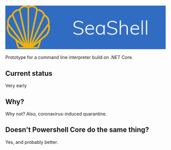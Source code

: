 ![SeaShell](docs/img/SeaShell.png?maxAge=2592000)

Prototype for a command line interpreter build on .NET Core.

## Current status

Very early

## Why?

Why not? Also, coronavirus-induced quarantine.

## Doesn't Powershell Core do the same thing?

Yes, and probably better.